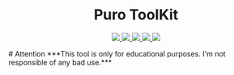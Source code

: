 <h1 align="center">Puro ToolKit</h1>
<p align="center">
  <a href="https://github.com/RealPuro/PuroToolKit/releases">
    <img src="https://img.shields.io/badge/Version-0.2.0-blue">
  </a>
  <a href="https://github.com/RealPuro/PuroToolKit/releases">
  <img src="https://img.shields.io/badge/Python-3.11-blue?logo=Python">
  </a>
  <a href="https://github.com/RealPuro/PuroToolKit/blob/main/LICENSE.md">
    <img src="https://img.shields.io/badge/License-MIT-red">
  </a>
  <a href="https://www.virustotal.com/gui/file/4877bfbee30c34ba54ab0db9383e2f8603eb892262e185872a3521757217de32">
  <img src="https://img.shields.io/badge/VirusTotal-Python Scan-384efe?logo=VirusTotal">
  </a>
  <a href="https://www.virustotal.com/gui/file/f3f5522b96c834ec5d97b385d28a1c1d5709c13c31431e27dae16184c58f9322">
  <img src="https://img.shields.io/badge/VirusTotal-Executable Scan-384efe?logo=VirusTotal">
  </a>
</p>
# Attention 
***This tool is only for educational purposes. I'm not responsible of any bad use.***
